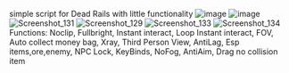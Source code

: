 simple script for Dead Rails with little functionality
![image](https://github.com/user-attachments/assets/3567fecd-e370-42bc-aeee-21d5a1bbd394)
![image](https://github.com/user-attachments/assets/6ddcaca6-93f5-4872-bbc4-7d39cd22c2cd)
![Screenshot_131](https://github.com/user-attachments/assets/503da8ff-4953-4365-885a-e5850bb4519c)
![Screenshot_129](https://github.com/user-attachments/assets/6b335e38-aa18-4ab7-b538-c85606a224fd)
![Screenshot_133](https://github.com/user-attachments/assets/a6831695-27aa-4c5d-b339-6db237e9f0c2)
![Screenshot_134](https://github.com/user-attachments/assets/70b26476-6a9b-4617-a19d-e8277d807f94)
Functions:
Noclip,
Fullbright,
Instant interact,
Loop Instant interact,
FOV,
Auto collect money bag,
Xray,
Third Person View,
AntiLag,
Esp items,ore,enemy,
NPC Lock,
KeyBinds,
NoFog,
AntiAim,
Drag no collision item
